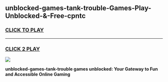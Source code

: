 
## unblocked-games-tank-trouble-Games-Play-Unblocked-&-Free-cpntc
<h3>
<a href="https://premium76.site?title=unblocked-games-tank-trouble&ref=24A">CLICK TO PLAY</a></h3>
<hr>

<h3>
<a href="https://premium76.site?title=unblocked-games-tank-trouble&ref=24A">CLICK 2 PLAY</a>
  
</h3>

<a href="https://premium76.site?title=unblocked-games-tank-trouble&ref=24A"><img src="https://clearcache.store/games.png"></a>


**unblocked-games-tank-trouble games unblocked: Your Gateway to Fun and Accessible Online Gaming**
